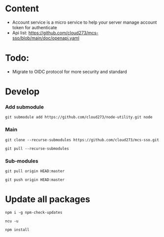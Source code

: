 # Content

- Account service is a micro service to help your server manage account token for authenticate
- Api list: https://github.com/cloud273/mcs-sso/blob/main/doc/openapi.yaml

# Todo:

- Migrate to OIDC protocol for more security and standard

# Develop

### Add submodule

`
git submodule add https://github.com/cloud273/node-utility.git node
`

### Main

`
git clone --recurse-submodules https://github.com/cloud273/mcs-sso.git
`

`
git pull --recurse-submodules
`

### Sub-modules

`
git pull origin HEAD:master
`

`
git push origin HEAD:master
`


# Update all packages

`
npm i -g npm-check-updates
`

`
ncu -u
`

`
npm install
`
